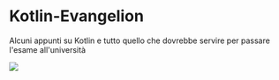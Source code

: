 # Kotlin-Evangelion
Alcuni appunti su Kotlin e tutto quello che dovrebbe servire per passare l'esame all'università



![](https://roadmap.sh/roadmaps/android/roadmap.svg)
